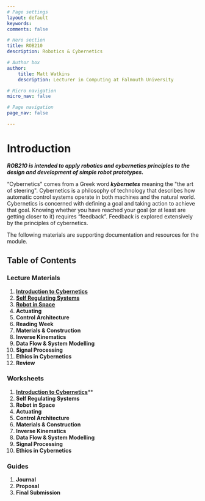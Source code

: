 ```yaml
---
# Page settings
layout: default
keywords:
comments: false

# Hero section
title: ROB210
description: Robotics & Cybernetics

# Author box
author:
    title: Matt Watkins
    description: Lecturer in Computing at Falmouth University

# Micro navigation
micro_nav: false

# Page navigation
page_nav: false

---
```


# Introduction

***ROB210 is intended to apply robotics and cybernetics principles to the design and development of simple robot prototypes.***

“Cybernetics” comes from a Greek word ***kybernetes*** meaning the "the art of steering". Cybernetics is a philosophy of technology that describes how automatic control systems operate in both machines and the natural world. Cybernetics is concerned with defining a goal and taking action to achieve that goal. Knowing whether you have reached your goal (or at least are getting closer to it) requires “feedback”. Feedback is explored extensively by the principles of cybernetics.

The following materials are supporting documentation and resources for the module.

## Table of Contents

### Lecture Materials
1. **[Introduction to Cybernetics](../rob210/lectures/intro-cybernetics-lm "Introduction to Cybernetics")**
2. **[Self Regulating Systems](../rob210/lectures/self-regulating-systems-lm "Self Regulating Systems")**
3. **[Robot in Space](../rob210/lectures/robot-in-space-lm "Robot in Space")**
4. **Actuating**
5. **Control Architecture**
6. **Reading Week**
7. **Materials & Construction**
8. **Inverse Kinematics**
9. **Data Flow & System Modelling**
10. **Signal Processing**
11. **Ethics in Cybernetics**
12. **Review** 

### Worksheets
1. [**Introduction to Cybernetics**](../rob210/worksheet/intro-cybernetics-ws "Introduction to Cybernetics")**
2. **Self Regulating Systems**
3. **Robot in Space**
4. **Actuating**
5. **Control Architecture**
6. **Materials & Construction**
7. **Inverse Kinematics**
8. **Data Flow & System Modelling**
9. **Signal Processing**
10. **Ethics in Cybernetics** 

### Guides
1. **Journal**
2. **Proposal**
3. **Final Submission**
<!--stackedit_data:
eyJoaXN0b3J5IjpbMjgwNzM3Mjk1LDEwOTE5NTA1NjIsMzIxNT
g2ODA2LC01MDkyOTgzNjAsOTgwNDIzNDcwLDE0NTU2MzU2NzMs
LTEwNjgyODAzMjksMTQ2NzU3ODU0Niw2MTc3NjI1MzYsLTEzND
g2NjY0NzUsLTE1NTczNjM1MTEsLTQ4NzE1NjAzOCwtMTgyNzQ1
MTQ0Ml19
-->